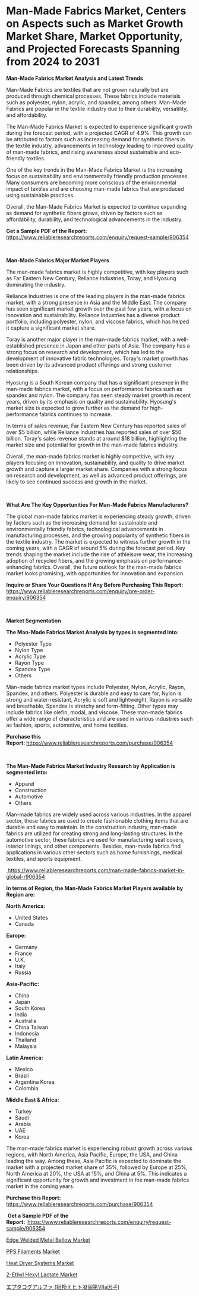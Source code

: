 <p><h1>Man-Made Fabrics Market, Centers on Aspects such as Market Growth Market Share, Market Opportunity, and Projected Forecasts Spanning from 2024 to 2031</h1></p><p><strong>Man-Made Fabrics Market Analysis and Latest Trends</strong></p>
<p><p>Man-Made Fabrics are textiles that are not grown naturally but are produced through chemical processes. These fabrics include materials such as polyester, nylon, acrylic, and spandex, among others. Man-Made Fabrics are popular in the textile industry due to their durability, versatility, and affordability.</p><p>The Man-Made Fabrics Market is expected to experience significant growth during the forecast period, with a projected CAGR of 4.9%. This growth can be attributed to factors such as increasing demand for synthetic fibers in the textile industry, advancements in technology leading to improved quality of man-made fabrics, and rising awareness about sustainable and eco-friendly textiles.</p><p>One of the key trends in the Man-Made Fabrics Market is the increasing focus on sustainability and environmentally friendly production processes. Many consumers are becoming more conscious of the environmental impact of textiles and are choosing man-made fabrics that are produced using sustainable practices.</p><p>Overall, the Man-Made Fabrics Market is expected to continue expanding as demand for synthetic fibers grows, driven by factors such as affordability, durability, and technological advancements in the industry.</p></p>
<p><strong>Get a Sample PDF of the Report:&nbsp;</strong> <a href="https://www.reliableresearchreports.com/enquiry/request-sample/906354">https://www.reliableresearchreports.com/enquiry/request-sample/906354</a></p>
<p>&nbsp;</p>
<p><strong>Man-Made Fabrics Major Market Players</strong></p>
<p><p>The man-made fabrics market is highly competitive, with key players such as Far Eastern New Century, Reliance Industries, Toray, and Hyosung dominating the industry. </p><p>Reliance Industries is one of the leading players in the man-made fabrics market, with a strong presence in Asia and the Middle East. The company has seen significant market growth over the past few years, with a focus on innovation and sustainability. Reliance Industries has a diverse product portfolio, including polyester, nylon, and viscose fabrics, which has helped it capture a significant market share. </p><p>Toray is another major player in the man-made fabrics market, with a well-established presence in Japan and other parts of Asia. The company has a strong focus on research and development, which has led to the development of innovative fabric technologies. Toray's market growth has been driven by its advanced product offerings and strong customer relationships. </p><p>Hyosung is a South Korean company that has a significant presence in the man-made fabrics market, with a focus on performance fabrics such as spandex and nylon. The company has seen steady market growth in recent years, driven by its emphasis on quality and sustainability. Hyosung's market size is expected to grow further as the demand for high-performance fabrics continues to increase. </p><p>In terms of sales revenue, Far Eastern New Century has reported sales of over $5 billion, while Reliance Industries has reported sales of over $50 billion. Toray's sales revenue stands at around $18 billion, highlighting the market size and potential for growth in the man-made fabrics industry. </p><p>Overall, the man-made fabrics market is highly competitive, with key players focusing on innovation, sustainability, and quality to drive market growth and capture a larger market share. Companies with a strong focus on research and development, as well as advanced product offerings, are likely to see continued success and growth in the market.</p></p>
<p>&nbsp;</p>
<p><strong>What Are The Key Opportunities For Man-Made Fabrics Manufacturers?</strong></p>
<p><p>The global man-made fabrics market is experiencing steady growth, driven by factors such as the increasing demand for sustainable and environmentally friendly fabrics, technological advancements in manufacturing processes, and the growing popularity of synthetic fibers in the textile industry. The market is expected to witness further growth in the coming years, with a CAGR of around 5% during the forecast period. Key trends shaping the market include the rise of athleisure wear, the increasing adoption of recycled fibers, and the growing emphasis on performance-enhancing fabrics. Overall, the future outlook for the man-made fabrics market looks promising, with opportunities for innovation and expansion.</p></p>
<p><strong>Inquire or Share Your Questions If Any Before Purchasing This Report:</strong> <a href="https://www.reliableresearchreports.com/enquiry/pre-order-enquiry/906354">https://www.reliableresearchreports.com/enquiry/pre-order-enquiry/906354</a></p>
<p>&nbsp;</p>
<p><strong>Market Segmentation</strong></p>
<p><strong>The Man-Made Fabrics Market Analysis by types is segmented into:</strong></p>
<p><ul><li>Polyester Type</li><li>Nylon Type</li><li>Acrylic Type</li><li>Rayon Type</li><li>Spandex Type</li><li>Others</li></ul></p>
<p><p>Man-made fabrics market types include Polyester, Nylon, Acrylic, Rayon, Spandex, and others. Polyester is durable and easy to care for, Nylon is strong and water-resistant, Acrylic is soft and lightweight, Rayon is versatile and breathable, Spandex is stretchy and form-fitting. Other types may include fabrics like olefin, modal, and viscose. These man-made fabrics offer a wide range of characteristics and are used in various industries such as fashion, sports, automotive, and home textiles.</p></p>
<p><strong>Purchase this Report:&nbsp;</strong><a href="https://www.reliableresearchreports.com/purchase/906354">https://www.reliableresearchreports.com/purchase/906354</a></p>
<p>&nbsp;</p>
<p><strong>The Man-Made Fabrics Market Industry Research by Application is segmented into:</strong></p>
<p><ul><li>Apparel</li><li>Construction</li><li>Automotive</li><li>Others</li></ul></p>
<p><p>Man-made fabrics are widely used across various industries. In the apparel sector, these fabrics are used to create fashionable clothing items that are durable and easy to maintain. In the construction industry, man-made fabrics are utilized for creating strong and long-lasting structures. In the automotive sector, these fabrics are used for manufacturing seat covers, interior linings, and other components. Besides, man-made fabrics find applications in various other sectors such as home furnishings, medical textiles, and sports equipment.</p></p>
<p><a href="https://www.reliableresearchreports.com/man-made-fabrics-market-in-global-r906354">&nbsp;https://www.reliableresearchreports.com/man-made-fabrics-market-in-global-r906354</a></p>
<p><strong>In terms of Region, the Man-Made Fabrics Market Players available by Region are:</strong></p>
<p>
    <p> <strong> North America: </strong>
        <ul>
            <li>United States</li>
            <li>Canada</li>
        </ul>
        </p> 
    <p> <strong> Europe: </strong>
        <ul>
            <li>Germany</li>
            <li>France</li>
            <li>U.K.</li>
            <li>Italy</li>
            <li>Russia</li>
        </ul>
        </p> 
    <p> <strong> Asia-Pacific: </strong>
        <ul>
            <li>China</li>
            <li>Japan</li>
            <li>South Korea</li>
            <li>India</li>
            <li>Australia</li>
            <li>China Taiwan</li>
            <li>Indonesia</li>
            <li>Thailand</li>
            <li>Malaysia</li>
        </ul>
        </p> 
    <p> <strong> Latin America: </strong>
        <ul>
            <li>Mexico</li>
            <li>Brazil</li>
            <li>Argentina Korea</li>
            <li>Colombia</li>
        </ul>
        </p> 
    <p> <strong> Middle East & Africa: </strong>
        <ul>
            <li>Turkey</li>
            <li>Saudi</li>
            <li>Arabia</li>
            <li>UAE</li>
            <li>Korea</li>
        </ul>
    </p>
    </p>
<p><p>The man-made fabrics market is experiencing robust growth across various regions, with North America, Asia Pacific, Europe, the USA, and China leading the way. Among these, Asia Pacific is expected to dominate the market with a projected market share of 35%, followed by Europe at 25%, North America at 20%, the USA at 15%, and China at 5%. This indicates a significant opportunity for growth and investment in the man-made fabrics market in the coming years.</p></p>
<p><strong>Purchase this Report: </strong><a href="https://www.reliableresearchreports.com/purchase/906354">https://www.reliableresearchreports.com/purchase/906354</a></p>
<p>&nbsp;<strong>Get a Sample PDF of the Report:&nbsp;&nbsp;</strong><a href="https://www.reliableresearchreports.com/enquiry/request-sample/906354">https://www.reliableresearchreports.com/enquiry/request-sample/906354</a></p>
<p><strong></strong></p>
<p><p><a href="https://issuu.com/reportprime-2/docs/edge-welded-metal-bellow-market-siz_2b3855dd4400e8">Edge Welded Metal Bellow Market</a></p><p><a href="https://www.linkedin.com/pulse/pps-filaments-market-indicators-size-regional-breakdown-player-jnqce?trackingId=4p6Jog00bR35l32sBBKl4w%3D%3D">PPS Filaments Market</a></p><p><a href="https://github.com/globismark/Market-Research-Report-List-5/blob/main/heat-dryer-systems-market.md">Heat Dryer Systems Market</a></p><p><a href="https://www.linkedin.com/pulse/global-2-ethyl-hexyl-lactate-industry-analysis-share-growth-trends-bjvsf?trackingId=8G3oEncoYYZBoPNChsmxVw%3D%3D">2-Ethyl Hexyl Lactate Market</a></p><p><a href="https://github.com/lababdou/Market-Research-Report-List-5/blob/main/850693687340.md">エプタコグアルファ (組換えヒト凝固第VIIa因子)</a></p></p>